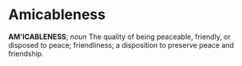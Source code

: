 # Amicableness

**AM'ICABLENESS**, _noun_ The quality of being peaceable, friendly, or disposed to peace; friendliness; a disposition to preserve peace and friendship.